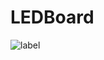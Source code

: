 # LEDBoard

![label](https://user-images.githubusercontent.com/47210434/184609137-a12b89e7-91df-46ae-9588-41ea60996edd.gif)
